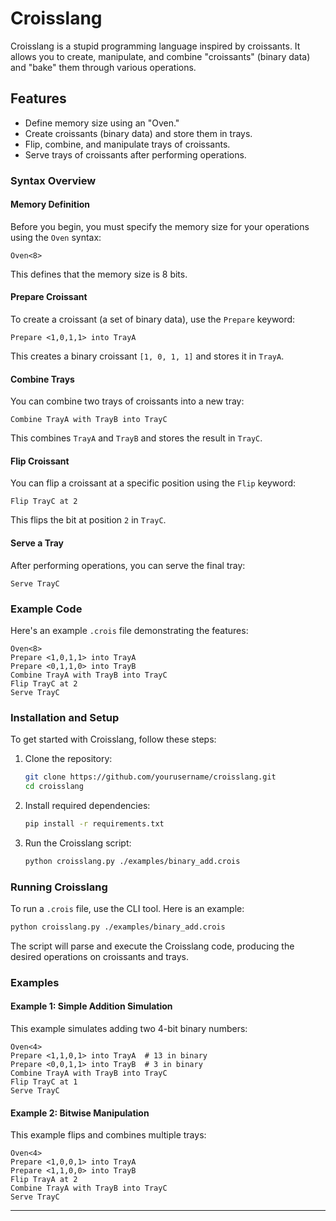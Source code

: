 # Croisslang
Croisslang is a stupid programming language inspired by croissants. It allows you to create, manipulate, and combine "croissants" (binary data) and "bake" them through various operations.

## Features
- Define memory size using an "Oven."
- Create croissants (binary data) and store them in trays.
- Flip, combine, and manipulate trays of croissants.
- Serve trays of croissants after performing operations.

### Syntax Overview

#### Memory Definition
Before you begin, you must specify the memory size for your operations using the `Oven` syntax:
```
Oven<8>
```
This defines that the memory size is 8 bits.

#### Prepare Croissant
To create a croissant (a set of binary data), use the `Prepare` keyword:
```
Prepare <1,0,1,1> into TrayA
```
This creates a binary croissant `[1, 0, 1, 1]` and stores it in `TrayA`.

#### Combine Trays
You can combine two trays of croissants into a new tray:
```
Combine TrayA with TrayB into TrayC
```
This combines `TrayA` and `TrayB` and stores the result in `TrayC`.

#### Flip Croissant
You can flip a croissant at a specific position using the `Flip` keyword:
```
Flip TrayC at 2
```
This flips the bit at position `2` in `TrayC`.

#### Serve a Tray
After performing operations, you can serve the final tray:
```
Serve TrayC
```

### Example Code
Here's an example `.crois` file demonstrating the features:

```croisscript
Oven<8>
Prepare <1,0,1,1> into TrayA
Prepare <0,1,1,0> into TrayB
Combine TrayA with TrayB into TrayC
Flip TrayC at 2
Serve TrayC
```

### Installation and Setup
To get started with Croisslang, follow these steps:

1. Clone the repository:
   ```bash
   git clone https://github.com/yourusername/croisslang.git
   cd croisslang
   ```

2. Install required dependencies:
   ```bash
   pip install -r requirements.txt
   ```

3. Run the Croisslang script:
   ```bash
   python croisslang.py ./examples/binary_add.crois
   ```

### Running Croisslang
To run a `.crois` file, use the CLI tool. Here is an example:

```bash
python croisslang.py ./examples/binary_add.crois
```

The script will parse and execute the Croisslang code, producing the desired operations on croissants and trays.

### Examples

#### Example 1: Simple Addition Simulation
This example simulates adding two 4-bit binary numbers:
```croisscript
Oven<4>
Prepare <1,1,0,1> into TrayA  # 13 in binary
Prepare <0,0,1,1> into TrayB  # 3 in binary
Combine TrayA with TrayB into TrayC
Flip TrayC at 1
Serve TrayC
```

#### Example 2: Bitwise Manipulation
This example flips and combines multiple trays:
```croisscript
Oven<4>
Prepare <1,0,0,1> into TrayA
Prepare <1,1,0,0> into TrayB
Flip TrayA at 2
Combine TrayA with TrayB into TrayC
Serve TrayC
```

---